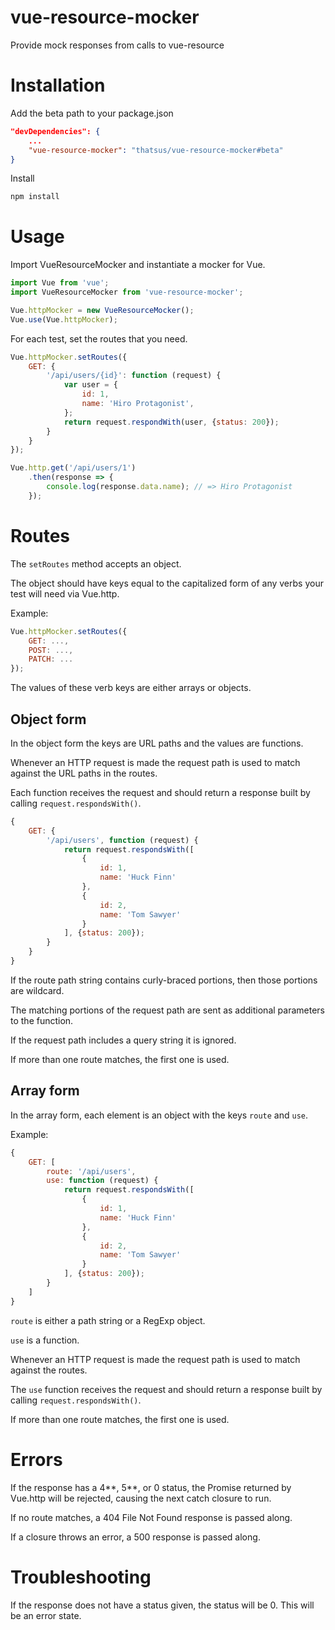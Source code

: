 # vue-resource-mocker
Provide mock responses from calls to vue-resource

# Installation

Add the beta path to your package.json
```json
"devDependencies": {
    ...
    "vue-resource-mocker": "thatsus/vue-resource-mocker#beta"
}
```

Install
```bash
npm install
```

# Usage

Import VueResourceMocker and instantiate a mocker for Vue.
```js
import Vue from 'vue';
import VueResourceMocker from 'vue-resource-mocker';

Vue.httpMocker = new VueResourceMocker();
Vue.use(Vue.httpMocker);
```

For each test, set the routes that you need.
```js
Vue.httpMocker.setRoutes({
    GET: {
        '/api/users/{id}': function (request) {
            var user = {
                id: 1,
                name: 'Hiro Protagonist',
            };
            return request.respondWith(user, {status: 200});
        }
    }
});

Vue.http.get('/api/users/1')
    .then(response => {
        console.log(response.data.name); // => Hiro Protagonist
    });
```

# Routes

The `setRoutes` method accepts an object.

The object should have keys equal to the capitalized form of any verbs your test will need via Vue.http.

Example:
```js
Vue.httpMocker.setRoutes({
    GET: ...,
    POST: ...,
    PATCH: ...
});
```

The values of these verb keys are either arrays or objects.

## Object form

In the object form the keys are URL paths and the values are functions.

Whenever an HTTP request is made the request path is used to match against the URL paths in the routes.

Each function receives the request and should return a response built by calling `request.respondsWith()`.

```js
{
    GET: {
        '/api/users', function (request) {
            return request.respondsWith([
                {
                    id: 1,
                    name: 'Huck Finn'
                },
                {
                    id: 2,
                    name: 'Tom Sawyer'
                }
            ], {status: 200});
        }
    }
}
```

If the route path string contains curly-braced portions, then those portions are wildcard.

The matching portions of the request path are sent as additional parameters to the function.

If the request path includes a query string it is ignored.

If more than one route matches, the first one is used.

## Array form

In the array form, each element is an object with the keys `route` and `use`. 

Example:

```js
{
    GET: [
        route: '/api/users', 
        use: function (request) {
            return request.respondsWith([
                {
                    id: 1,
                    name: 'Huck Finn'
                },
                {
                    id: 2,
                    name: 'Tom Sawyer'
                }
            ], {status: 200});
        }
    ]
}
```

`route` is either a path string or a RegExp object. 

`use` is a function. 

Whenever an HTTP request is made the request path is used to match against the routes.

The `use` function receives the request and should return a response built by calling `request.respondsWith()`.

If more than one route matches, the first one is used.

# Errors

If the response has a 4**, 5**, or 0 status, the Promise returned by Vue.http will be rejected, causing the next catch closure to run.

If no route matches, a 404 File Not Found response is passed along.

If a closure throws an error, a 500 response is passed along.

# Troubleshooting

If the response does not have a status given, the status will be 0. This will be an error state.
